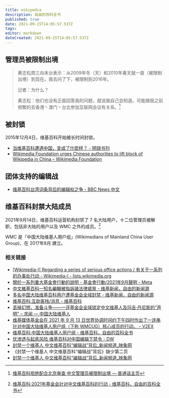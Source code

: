 ```yaml
---
title: wikipedia
description: 自由的百科全书
published: true
date: 2021-09-15T14:05:57.537Z
tags: 
editor: markdown
dateCreated: 2021-09-15T14:05:57.537Z
---
```


## 管理员被限制出境

> 黄志松周三向本台表示：从2009年冬（天）和2010年春天就一直（被限制出境）到现在。我去问了下，被限制到2016年。  
>
> 记者：为什么？  
>
> 黄志松：他们也没有正面回答我的问题，就说我自己会知道。可能跟我之前频繁的去香港丶澳门丶台北参加互联网会议有关系。[^sy2-0]

[^sy2-0]: [维基百科拒绝配合北京审查 中文管理员被限制出境 — 普通话主页](https://web.archive.org/web/20210906234108/https://www.rfa.org/mandarin/yataibaodao/meiti/sy2-08142013133940.html)

## 被封锁

2015年12月4日，维基百科开始被长时间封锁。

+ [当维基百科遭遇中国，变成了什麽样？ - 明镜书刊](https://web.archive.org/web/20200222174545/http://www.rfi.fr/cn/中国/20151213-当维基百科遭遇中国，变成了什麽样？)
+ [Wikimedia Foundation urges Chinese authorities to lift block of Wikipedia in China – Wikimedia Foundation](https://web.archive.org/web/20210727020234/https://wikimediafoundation.org/news/2019/05/17/wikimedia-foundation-urges-chinese-authorities-to-lift-block-of-wikipedia-in-china/)

## 团体支持的编辑战

+ [维基百科台湾词条背后的编辑权之争 - BBC News 中文](https://web.archive.org/web/20210819054827/https://www.bbc.com/zhongwen/simp/chinese-news-49958127)

## 维基百科封禁大陆成员

2021年9月14日，维基百科运营机构封禁了 7 名大陆用户，十二位管理员被解职，包括非大陆的用户以及 WMC 之外的成员。[^2021_WMFC]

[^2021_WMFC]: [维基百科:2021年基金会针对中文维基百科的行动 - 维基百科，自由的百科全书](https://web.archive.org/web/20210915062447/https://zh.wikipedia.org/zh-hans/Wikipedia:2021年基金會針對中文維基百科的行動)

WMC 是「中国大陆维基人用户组」(Wikimedians of Mainland China User Group)，在 2017年8月 建立。

### 相关链接

+ [[Wikimedia-l] Regarding a series of serious office actions / 有关于一系列的办事处行动 - Wikimedia-l - lists.wikimedia.org](https://web.archive.org/web/20210914233855/https://lists.wikimedia.org/hyperkitty/list/wikimedia-l@lists.wikimedia.org/message/6ANVSSZWOGH27OXAIN2XMJ2X7NWRVURF/)
+ [關於一系列重大基金會行動的說明 - 基金會行動/2021年9月聲明 - Meta](https://web.archive.org/web/20210914125401/https://meta.m.wikimedia.org/wiki/Office_actions/September_2021_statement/zh)
+ [中文維基百科一知名編輯被指訴諸法律威脅 - 维基新闻，自由的新闻源](https://archive.is/UOEPG "https://zh.wikinews.org/wiki/中文維基百科一知名編輯被指訴諸法律威脅")
+ [多名中国大陆维基百科用户遭基金会全域封禁 - 维基新闻，自由的新闻源](https://archive.is/0kGXv "https://zh.wikinews.org/wiki/多名中国大陆维基百科用户遭基金会全域封禁")
+ [维基百科:互助客栈/消息 - 维基百科](https://web.archive.org/web/20210915060040/https://zh.wikipedia.org/zh-hans/Wikipedia:互助客栈/消息#近期的基金会行动)
+ [丢掉幻想，准备斗争——一评基金会全域锁定中文维基人及玛吉·丹尼斯的“声明” – 求闻 — 中国大陆维基人](https://web.archive.org/web/20210915042635/https://qiuwen.wmcug.org.cn/archives/390/on-wmf-office-action-zh-1/)
+ [维基媒体基金会在 2021 年 9 月 13 日世界协调时间约下午四时作出了一连串针对中国大陆维基人用户组（下称 WMCUG）核心成员的行动。 - V2EX](https://web.archive.org/web/20210915062226/https://www.v2ex.com/t/801692)
+ [维基百科:中国大陆维基人用户组 - 维基百科，自由的百科全书](https://web.archive.org/web/20210915062030/https://zh.wikipedia.org/zh-hans/Wikipedia:中国大陆维基人用户组)
+ [忧渗透与起底风险 维基百科对中国编辑下禁令 - DW](https://web.archive.org/web/20210915074321/https://www.dw.com/zh/忧渗透与起底风险-维基百科对中国编辑下禁令/a-59185673)
+ [封禁一个维基人 中文维基百科“编辑战”背后_新闻频道_映象网](https://web.archive.org/web/20210827165139/http://news.hnr.cn/sd/201403/t20140314_878535.html)
+ 《封禁一个维基人 中文维基百科“编辑战”背后》缺少第二页
+ [封禁一个维基人 中文维基百科“编辑战”背后_新闻频道_映象网](https://web.archive.org/web/20210915150823/https://news.hnr.cn/sd/201403/t20140314_878535_2.html)
